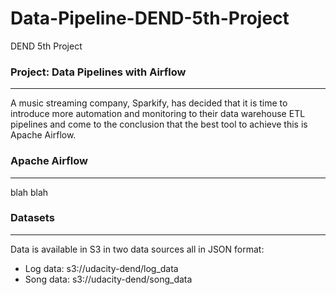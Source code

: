 # Data-Pipeline-DEND-5th-Project
DEND 5th Project

### Project: Data Pipelines with Airflow
---
A music streaming company, Sparkify, has decided that it is time to introduce more automation and monitoring to their data warehouse ETL pipelines and come to the conclusion that the best tool to achieve this is Apache Airflow.

### Apache Airflow
---
blah blah


### Datasets
---
Data is available in S3 in two data sources all in JSON format:
- Log data: s3://udacity-dend/log_data
- Song data: s3://udacity-dend/song_data
